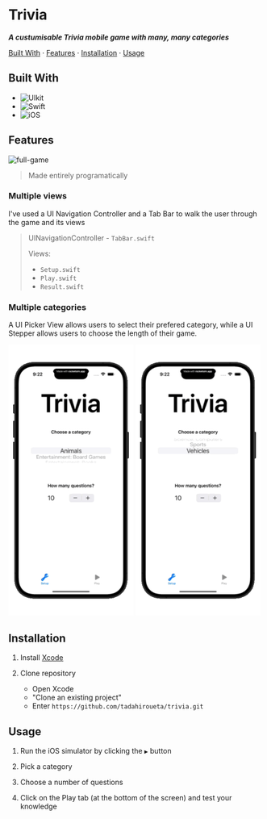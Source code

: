 # Trivia
***A custumisable Trivia mobile game with many, many categories***

[Built With](#built-with) · [Features](#features) · [Installation](#installation) · [Usage](#usage)

## Built With

- ![UIkit](https://img.shields.io/badge/uikit-2581d0?style=for-the-badge&logo=uikit&logoColor=white)
- ![Swift](https://img.shields.io/badge/swift-F54A2A?style=for-the-badge&logo=swift&logoColor=white)
- ![iOS](https://img.shields.io/badge/iOS-000000?style=for-the-badge&logo=ios&logoColor=white)

## Features

<img src="https://github.com/tadahiroueta/trivia/blob/main/samples/full-game.gif" alt="full-game" width="248rem" />

> Made entirely programatically

### Multiple views
I've used a UI Navigation Controller and a Tab Bar to walk the user through the game and its views
> UINavigationController - ```TabBar.swift```
>
> Views:
> - ```Setup.swift```
> - ```Play.swift```
> - ```Result.swift```

### Multiple categories
A UI Picker View allows users to select their prefered category, while a UI Stepper allows users to choose the length of their game.

<img src="https://github.com/tadahiroueta/trivia/blob/main/samples/categories.gif" alt="categories" width="248rem" />

<img src="https://github.com/tadahiroueta/trivia/blob/main/samples/questions.gif" alt="questions" width="248rem" />

## Installation

1. Install [Xcode](https://developer.apple.com/xcode/)

2. Clone repository
    - Open Xcode
    - "Clone an existing project"
    - Enter ```https://github.com/tadahiroueta/trivia.git```

## Usage

1. Run the iOS simulator by clicking the ```▶``` button

2. Pick a category

3. Choose a number of questions

4. Click on the Play tab (at the bottom of the screen) and test your knowledge